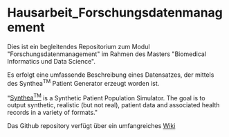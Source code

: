 # Hausarbeit_Forschungsdatenmanagement

Dies ist ein begleitendes Repositorium zum Modul "Forschungsdatenmanagement" im Rahmen des Masters "Biomedical Informatics und Data Science".

Es erfolgt eine umfassende Beschreibung eines Datensatzes, der mittels des Synthea<sup>TM</sup> Patient Generator erzeugt worden ist.

"[Synthea<sup>TM</sup>](https://github.com/synthetichealth/synthea) is a Synthetic Patient Population Simulator. The goal is to output synthetic, realistic (but not real), patient data and associated health records in a variety of formats."

Das Github repository verfügt über ein umfangreiches [Wiki](https://github.com/synthetichealth/synthea/wiki)

